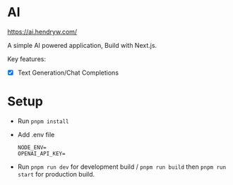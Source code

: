# AI

https://ai.hendryw.com/

A simple AI powered application, Build with Next.js.

Key features: 

- [x] Text Generation/Chat Completions

# Setup
* Run `pnpm install`
* Add .env file
  
  ```
  NODE_ENV=
  OPENAI_API_KEY=
  ```
* Run `pnpm run dev` for development build / `pnpm run build` then `pnpm run start` for production build.
